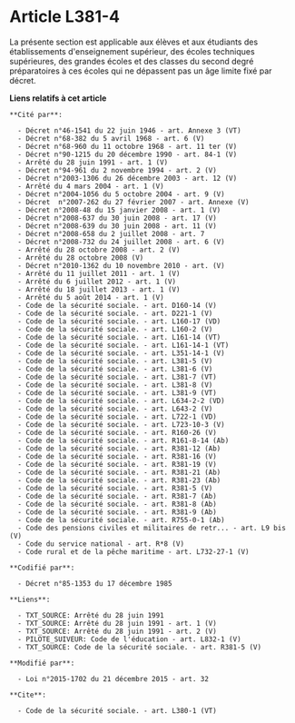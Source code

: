 # Article L381-4

La présente section est applicable aux élèves et aux étudiants des établissements d'enseignement supérieur, des écoles
techniques supérieures, des grandes écoles et des classes du second degré préparatoires à ces écoles qui ne dépassent pas un
âge limite fixé par décret.

**Liens relatifs à cet article**

	**Cité par**:

	  - Décret n°46-1541 du 22 juin 1946 - art. Annexe 3 (VT)
	  - Décret n°68-382 du 5 avril 1968 - art. 6 (V)
	  - Décret n°68-960 du 11 octobre 1968 - art. 11 ter (V)
	  - Décret n°90-1215 du 20 décembre 1990 - art. 84-1 (V)
	  - Arrêté du 28 juin 1991 - art. 1 (V)
	  - Décret n°94-961 du 2 novembre 1994 - art. 2 (V)
	  - Décret n°2003-1306 du 26 décembre 2003 - art. 12 (V)
	  - Arrêté du 4 mars 2004 - art. 1 (V)
	  - Décret n°2004-1056 du 5 octobre 2004 - art. 9 (V)
	  - Décret  n°2007-262 du 27 février 2007 - art. Annexe (V)
	  - Décret n°2008-48 du 15 janvier 2008 - art. 1 (V)
	  - Décret n°2008-637 du 30 juin 2008 - art. 17 (V)
	  - Décret n°2008-639 du 30 juin 2008 - art. 11 (V)
	  - Décret n°2008-658 du 2 juillet 2008 - art. 7
	  - Décret n°2008-732 du 24 juillet 2008 - art. 6 (V)
	  - Arrêté du 28 octobre 2008 - art. 2 (V)
	  - Arrêté du 28 octobre 2008 (V)
	  - Décret n°2010-1362 du 10 novembre 2010 - art. (V)
	  - Arrêté du 11 juillet 2011 - art. 1 (V)
	  - Arrêté du 6 juillet 2012 - art. 1 (V)
	  - Arrêté du 18 juillet 2013 - art. 1 (V)
	  - Arrêté du 5 août 2014 - art. 1 (V)
	  - Code de la sécurité sociale. - art. D160-14 (V)
	  - Code de la sécurité sociale. - art. D221-1 (V)
	  - Code de la sécurité sociale. - art. L160-17 (VD)
	  - Code de la sécurité sociale. - art. L160-2 (V)
	  - Code de la sécurité sociale. - art. L161-14 (VT)
	  - Code de la sécurité sociale. - art. L161-14-1 (VT)
	  - Code de la sécurité sociale. - art. L351-14-1 (V)
	  - Code de la sécurité sociale. - art. L381-5 (V)
	  - Code de la sécurité sociale. - art. L381-6 (V)
	  - Code de la sécurité sociale. - art. L381-7 (VT)
	  - Code de la sécurité sociale. - art. L381-8 (V)
	  - Code de la sécurité sociale. - art. L381-9 (VT)
	  - Code de la sécurité sociale. - art. L634-2-2 (VD)
	  - Code de la sécurité sociale. - art. L643-2 (V)
	  - Code de la sécurité sociale. - art. L722-1 (VD)
	  - Code de la sécurité sociale. - art. L723-10-3 (V)
	  - Code de la sécurité sociale. - art. R160-26 (V)
	  - Code de la sécurité sociale. - art. R161-8-14 (Ab)
	  - Code de la sécurité sociale. - art. R381-12 (Ab)
	  - Code de la sécurité sociale. - art. R381-16 (V)
	  - Code de la sécurité sociale. - art. R381-19 (V)
	  - Code de la sécurité sociale. - art. R381-21 (Ab)
	  - Code de la sécurité sociale. - art. R381-23 (Ab)
	  - Code de la sécurité sociale. - art. R381-5 (V)
	  - Code de la sécurité sociale. - art. R381-7 (Ab)
	  - Code de la sécurité sociale. - art. R381-8 (Ab)
	  - Code de la sécurité sociale. - art. R381-9 (Ab)
	  - Code de la sécurité sociale. - art. R755-0-1 (Ab)
	  - Code des pensions civiles et militaires de retr... - art. L9 bis (V)
	  - Code du service national - art. R*8 (V)
	  - Code rural et de la pêche maritime - art. L732-27-1 (V)

	**Codifié par**:

	  - Décret n°85-1353 du 17 décembre 1985

	**Liens**:

	  - TXT_SOURCE: Arrêté du 28 juin 1991
	  - TXT_SOURCE: Arrêté du 28 juin 1991 - art. 1 (V)
	  - TXT_SOURCE: Arrêté du 28 juin 1991 - art. 2 (V)
	  - PILOTE_SUIVEUR: Code de l'éducation - art. L832-1 (V)
	  - TXT_SOURCE: Code de la sécurité sociale. - art. R381-5 (V)

	**Modifié par**:

	  - Loi n°2015-1702 du 21 décembre 2015 - art. 32

	**Cite**:

	  - Code de la sécurité sociale. - art. L380-1 (VT)
